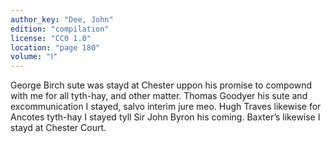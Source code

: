 ```yaml
---
author_key: "Dee, John"
edition: "compilation"
license: "CC0 1.0"
location: "page 180"
volume: "Ⅰ"
---
```

George Birch sute was stayd at Chester uppon his promise to compownd with me
for all tyth-hay, and other matter. Thomas Goodyer his sute and excommunication
I stayed, salvo interim jure meo. Hugh Traves likewise for Ancotes tyth-hay I
stayed tyll Sir John Byron his coming. Baxter’s likewise I stayd at Chester
Court.
